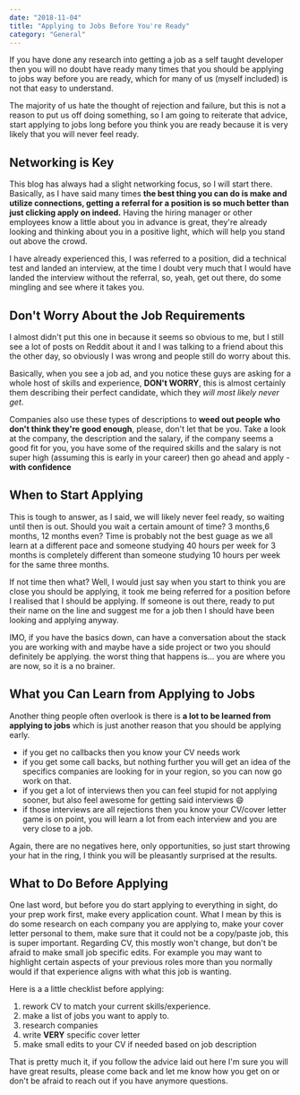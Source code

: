 ```yaml
---
date: "2018-11-04"
title: "Applying to Jobs Before You're Ready"
category: "General"
---
```


If you have done any research into getting a job as a self taught developer then you will no doubt have ready many times that you should be applying to jobs way before you are ready, which for many of us (myself included) is not that easy to understand.

The majority of us hate the thought of rejection and failure, but this is not a reason to put us off doing something, so I am going to reiterate that advice, start applying to jobs long before you think you are ready because it is very likely that you will never feel ready.

## Networking is Key

This blog has always had a slight networking focus, so I will start there. Basically, as I have said many times **the best thing you can do is make and utilize connections, getting a referral for a position is so much better than just clicking apply on indeed.** Having the hiring manager or other employees know a little about you in advance is great, they're already looking and thinking about you in a positive light, which will help you stand out above the crowd.

I have already experienced this, I was referred to a position, did a technical test and landed an interview, at the time I doubt very much that I would have landed the interview without the referral, so, yeah, get out there, do some mingling and see where it takes you.

## Don't Worry About the Job Requirements

I almost didn't put this one in because it seems so obvious to me, but I still see a lot of posts on Reddit about it and I was talking to a friend about this the other day, so obviously I was wrong and people still do worry about this.

Basically, when you see a job ad, and you notice these guys are asking for a whole host of skills and experience, **DON't WORRY**, this is almost certainly them describing their perfect candidate, which they *will most likely never get*.

Companies also use these types of descriptions to **weed out people who don't think they're good enough**, please, don't let that be you. Take a look at the company, the description and the salary, if the company seems a good fit for you, you have some of the required skills and the salary is not super high (assuming this is early in your career) then go ahead and apply - **with confidence**

## When to Start Applying

This is tough to answer, as I said, we will likely never feel ready, so waiting until then is out. Should you wait a certain amount of time? 3 months,6 months, 12 months even? Time is probably not the best guage as we all learn at a different pace and someone studying 40 hours per week for 3 months is completely different than someone studying 10 hours per week for the same three months.

If not time then what? Well, I would just say when you start to think you are close you should be applying, it took me being referred for a position before I realised that I should be applying. If someone is out there, ready to put their name on the line and suggest me for a job then I should have been looking and applying anyway.

IMO, if you have the basics down, can have a conversation about the stack you are working with and maybe have a side project or two you should definitely be applying. the worst thing that happens is... you are where you are now, so it is a no brainer.

## What you Can Learn from Applying to Jobs

Another thing people often overlook is there is **a lot to be learned from applying to jobs** which is just another reason that you should be applying early. 

- if you get no callbacks then you know your CV needs work
- if you get some call backs, but nothing further you will get an idea of the specifics companies are looking for in your region, so you can now go work on that.
- if you get a lot of interviews then you can feel stupid for not applying sooner, but also feel awesome for getting said interviews 😄
- if those interviews are all rejections then you know your CV/cover letter game is on point, you will learn a lot from each interview and you are very close to a job.

Again, there are no negatives here, only opportunities, so just start throwing your hat in the ring, I think you will be pleasantly surprised at the results.

## What to Do Before Applying

One last word, but before you do start applying to everything in sight, do your prep work first, make every application count. What I mean by this is do some research on each company you are applying to, make your cover letter personal to them, make sure that it could not be a copy/paste job, this is super important. Regarding CV, this mostly won't change, but don't be afraid to make small job specific edits. For example you may want to highlight certain aspects of your previous roles more than you normally would if that experience aligns with what this job is wanting.

Here is a a little checklist before applying:

1. rework CV to match your current skills/experience.
2. make a list of jobs you want to apply to.
3. research companies
4. write **VERY** specific cover letter
5. make small edits to your CV if needed based on job description

That is pretty much it, if you follow the advice laid out here I'm sure you will have great results, please come back and let me know how you get on or don't be afraid to reach out if you have anymore questions.
